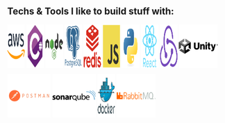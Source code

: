 ## Techs & Tools I like to build stuff with:
<p>
  <!-- aws -->
  <img src="https://github.com/devicons/devicon/blob/master/icons/amazonwebservices/amazonwebservices-original-wordmark.svg" alt="aws" width="40" height="40" style="vertical-align: middle; height: 100px;" />
  <!-- C# -->
  <img src="https://raw.githubusercontent.com/devicons/devicon/master/icons/csharp/csharp-original.svg" alt="csharp" width="40" height="40" style="vertical-align: middle; height: 100px;" />
  <!-- nodejs -->
  <img src="https://github.com/devicons/devicon/blob/master/icons/nodejs/nodejs-original-wordmark.svg" alt="nodejs" width="40" height="40" style="vertical-align: middle; height: 100px;" />
  <!-- PostgreSQL -->
  <img src="https://github.com/devicons/devicon/blob/master/icons/postgresql/postgresql-plain-wordmark.svg" alt="postgresql" width="40" height="40" style="vertical-align: middle; height: 100px;" />
  <!-- redis -->
  <img src="https://github.com/devicons/devicon/blob/master/icons/redis/redis-plain-wordmark.svg" alt="redis" width="40" height="40" style="vertical-align: middle; height: 100px;" />
  <!-- JavaScript -->
  <img src="https://raw.githubusercontent.com/devicons/devicon/master/icons/javascript/javascript-original.svg" alt="javascript" width="40" height="40" style="vertical-align: middle; height: 100px;" />
  <!-- Python -->
  <img src="https://raw.githubusercontent.com/devicons/devicon/master/icons/python/python-original.svg" alt="python" width="40" height="40" style="vertical-align: middle; height: 100px;" />
  <!-- React -->
  <img src="https://raw.githubusercontent.com/devicons/devicon/master/icons/react/react-original-wordmark.svg" alt="react" width="40" height="40" style="vertical-align: middle; height: 100px;" />
  <!-- Redux -->
  <img src="https://github.com/devicons/devicon/blob/master/icons/redux/redux-original.svg" alt="redux" width="40" height="40" style="vertical-align: middle; height: 100px;" />
  <!-- Unity -->
  <img src="https://github.com/devicons/devicon/blob/master/icons/unity/unity-original-wordmark.svg" alt="unity" width="90" height="90" style="vertical-align: middle; height: 100px;" />
</p>
<p>
  <!-- Postman-->
  <img src="https://github.com/devicons/devicon/blob/master/icons/postman/postman-original-wordmark.svg" alt="postman" width="100" height="100" style="vertical-align: middle; height: 100px;"/>
  <!-- Sonarqube -->
  <img src="https://github.com/devicons/devicon/blob/master/icons/sonarqube/sonarqube-original-wordmark.svg" alt="sonarqube" width="100" height="100" style="vertical-align: middle; height: 100px;"/>
  <!-- Docker -->
  <img src="https://github.com/devicons/devicon/blob/master/icons/docker/docker-original-wordmark.svg" alt="docker" width="40" height="40" style="vertical-align: middle; height: 100px;"/>
  <!-- RabbitMQ -->
  <img src="https://github.com/devicons/devicon/blob/master/icons/rabbitmq/rabbitmq-original-wordmark.svg" alt="docker" width="90" height="90" style="vertical-align: middle; height: 100px;"/>
</p>

<!--
**JoonasPel/JoonasPel** is a ✨ _special_ ✨ repository because its `README.md` (this file) appears on your GitHub profile.

Here are some ideas to get you started:

- 🔭 I’m currently working on ...
- 🌱 I’m currently learning ...
- 👯 I’m looking to collaborate on ...
- 🤔 I’m looking for help with ...
- 💬 Ask me about ...
- 📫 How to reach me: ...
- 😄 Pronouns: ...
- ⚡ Fun fact: ...
-->
